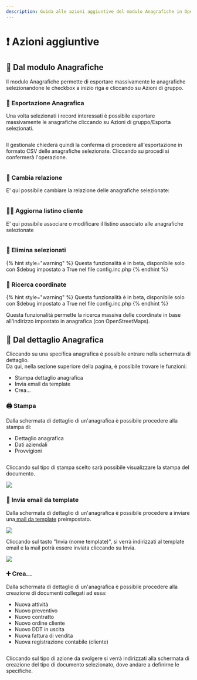 ```yaml
---
description: Guida alle azioni aggiuntive del modulo Anagrafiche in OpenSTAManager
---
```


# ❗ Azioni aggiuntive

## 👥 Dal modulo Anagrafiche

Il modulo Anagrafiche permette di esportare massivamente le anagrafiche selezionandone le checkbox a inizio riga e cliccando su Azioni di gruppo.

### 👥 Esportazione Anagrafica

Una volta selezionati i record interessati è possibile esportare massivamente le anagrafiche cliccando su Azioni di gruppo/Esporta selezionati.

<figure><img src="../../../.gitbook/assets/immagine (129).png" alt=""><figcaption></figcaption></figure>

Il gestionale chiederà quindi la conferma di procedere all'esportazione in formato CSV delle anagrafiche selezionate. Cliccando su procedi si confermerà l'operazione.

<figure><img src="../../../.gitbook/assets/immagine (130).png" alt=""><figcaption></figcaption></figure>

### 👥 Cambia relazione

E' qui possibile cambiare la relazione delle anagrafiche selezionate:

<figure><img src="../../../.gitbook/assets/immagine (131).png" alt=""><figcaption></figcaption></figure>

### 👩‍🦰 Aggiorna listino cliente

E' qui possibile associare o modificare il listino associato alle anagrafiche selezionate

<figure><img src="../../../.gitbook/assets/immagine (132).png" alt=""><figcaption></figcaption></figure>

### 👥 Elimina selezionati

{% hint style="warning" %}
Questa funzionalità è in beta, disponibile solo con $debug impostato a True nel file config.inc.php
{% endhint %}

### 👥 Ricerca coordinate

{% hint style="warning" %}
Questa funzionalità è in beta, disponibile solo con $debug impostato a True nel file config.inc.php
{% endhint %}

Questa funzionalità permette la ricerca massiva delle coordinate in base all'indirizzo impostato in anagrafica (con OpenStreetMaps).

## 👤 Dal dettaglio Anagrafica

Cliccando su una specifica anagrafica è possibile entrare nella schermata di dettaglio.\
Da qui, nella sezione superiore della pagina, è possibile trovare le funzioni:

* Stampa dettaglio anagrafica
* Invia email da template
* Crea...

### 🖨️ Stampa&#x20;

Dalla schermata di dettaglio di un'anagrafica è possibile procedere alla stampa di:

* Dettaglio anagrafica
* Dati aziendali
* Provvigioni

<figure><img src="../../../.gitbook/assets/immagine (133).png" alt=""><figcaption></figcaption></figure>

Cliccando sul tipo di stampa scelto sarà possibile visualizzare la stampa del documento.

![](<../../../.gitbook/assets/image (150).png>)

### 📧 Invia email da template

Dalla schermata di dettaglio di un'anagrafica è possibile procedere a inviare una[ mail da template](../email/template.md) preimpostato.

![](<../../../.gitbook/assets/image (536).png>)

Cliccando sul tasto "Invia (nome template)", si verrà indirizzati al template email e la mail potrà essere inviata cliccando su Invia.

![](<../../../.gitbook/assets/image (582).png>)

### ➕ Crea...

Dalla schermata di dettaglio di un'anagrafica è possibile procedere alla creazione di documenti collegati ad essa:

* Nuova attività
* Nuovo preventivo
* Nuovo contratto
* Nuovo ordine cliente
* Nuovo DDT in uscita
* Nuova fattura di vendita
* Nuova registrazione contabile (cliente)

<figure><img src="../../../.gitbook/assets/immagine (134).png" alt=""><figcaption></figcaption></figure>

Cliccando sul tipo di azione da svolgere si verrà indirizzati alla schermata di creazione del tipo di documento selezionato, dove andare a definirne le specifiche.

<figure><img src="../../../.gitbook/assets/immagine (135).png" alt=""><figcaption></figcaption></figure>
